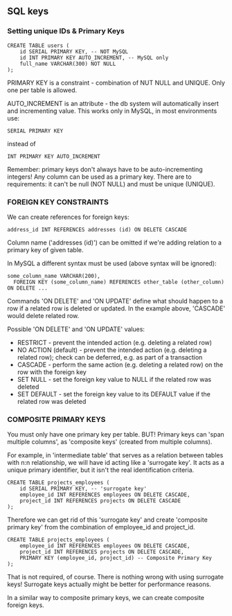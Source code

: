 ## SQL keys

### Setting unique IDs & Primary Keys

    CREATE TABLE users (
        id SERIAL PRIMARY KEY, -- NOT MySQL
        id INT PRIMARY KEY AUTO_INCREMENT, -- MySQL only
        full_name VARCHAR(300) NOT NULL
    );

PRIMARY KEY is a constraint - combination of NUT NULL and UNIQUE.
Only one per table is allowed.

AUTO_INCREMENT is an attribute - the db system will automatically insert and incrementing value.
This works only in MySQL, in most environments use:

    SERIAL PRIMARY KEY

instead of

    INT PRIMARY KEY AUTO_INCREMENT

Remember: primary keys don't always have to be auto-incrementing integers! Any column can be used as a primary key. There are to requirements: it can't be null (NOT NULL) and must be unique (UNIQUE).

### FOREIGN KEY CONSTRAINTS

We can create references for foreign keys:

    address_id INT REFERENCES addresses (id) ON DELETE CASCADE

Column name ('addresses (id)') can be omitted if we're adding relation to a primary key of given table.

In MySQL a different syntax must be used (above syntax will be ignored):

    some_column_name VARCHAR(200),
      FOREIGN KEY (some_column_name) REFERENCES other_table (other_column) ON DELETE ...

Commands 'ON DELETE' and 'ON UPDATE' define what should happen to a row if a related row is deleted or updated.
In the example above, 'CASCADE' would delete related row.

Possible 'ON DELETE' and 'ON UPDATE' values:
- RESTRICT - prevent the intended action (e.g. deleting a related row)
- NO ACTION (default) - prevent the intended action (e.g. deleting a related row); check can be deferred, e.g. as part of a transaction
- CASCADE - perform the same action (e.g. deleting a related row) on the row with the foreign key
- SET NULL - set the foreign key value to NULL if the related row was deleted
- SET DEFAULT - set the foreign key value to its DEFAULT value if the related row was deleted

### COMPOSITE PRIMARY KEYS

You must only have one primary key per table. BUT! Primary keys can 'span multiple columns', as 'composite keys' (created from multiple columns).

For example, in 'intermediate table' that serves as a relation between tables with n:n relationship, we will have id acting like a 'surrogate key'. It acts as a unique primary identifier, but it isn't the real identification criteria.

    CREATE TABLE projects_employees (
        id SERIAL PRIMARY KEY, -- 'surrogate key'
        employee_id INT REFERENCES employees ON DELETE CASCADE,
        project_id INT REFERENCES projects ON DELETE CASCADE
    );

Therefore we can get rid of this 'surrogate key' and create 'composite primary key' from the combination of employee_id and project_id.

    CREATE TABLE projects_employees (
        employee_id INT REFERENCES employees ON DELETE CASCADE,
        project_id INT REFERENCES projects ON DELETE CASCADE,
        PRIMARY KEY (employee_id, project_id) -- Composite Primary Key
    );

That is not required, of course. There is nothing wrong with using surrogate keys! Surrogate keys actually might be better for performance reasons.

In a similar way to composite primary keys, we can create composite foreign keys.